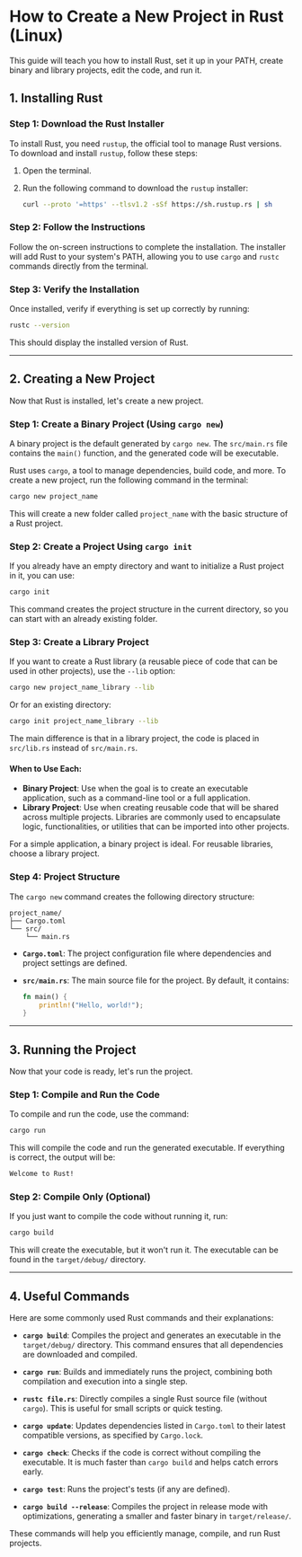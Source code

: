 # How to Create a New Project in Rust (Linux)

This guide will teach you how to install Rust, set it up in your PATH, create binary and library projects, edit the code, and run it.

## 1. Installing Rust

### Step 1: Download the Rust Installer

To install Rust, you need `rustup`, the official tool to manage Rust versions. To download and install `rustup`, follow these steps:

1. Open the terminal.
2. Run the following command to download the `rustup` installer:

   ```sh
   curl --proto '=https' --tlsv1.2 -sSf https://sh.rustup.rs | sh
   ```

### Step 2: Follow the Instructions

Follow the on-screen instructions to complete the installation. The installer will add Rust to your system's PATH, allowing you to use `cargo` and `rustc` commands directly from the terminal.

### Step 3: Verify the Installation

Once installed, verify if everything is set up correctly by running:

```sh
rustc --version
```

This should display the installed version of Rust.

---

## 2. Creating a New Project

Now that Rust is installed, let's create a new project.

### Step 1: Create a Binary Project (Using `cargo new`)

A binary project is the default generated by `cargo new`. The `src/main.rs` file contains the `main()` function, and the generated code will be executable.

Rust uses `cargo`, a tool to manage dependencies, build code, and more. To create a new project, run the following command in the terminal:

```sh
cargo new project_name
```

This will create a new folder called `project_name` with the basic structure of a Rust project.

### Step 2: Create a Project Using `cargo init`

If you already have an empty directory and want to initialize a Rust project in it, you can use:

```sh
cargo init
```

This command creates the project structure in the current directory, so you can start with an already existing folder.

### Step 3: Create a Library Project

If you want to create a Rust library (a reusable piece of code that can be used in other projects), use the `--lib` option:

```sh
cargo new project_name_library --lib
```

Or for an existing directory:

```sh
cargo init project_name_library --lib
```

The main difference is that in a library project, the code is placed in `src/lib.rs` instead of `src/main.rs`.

#### When to Use Each:

- **Binary Project**: Use when the goal is to create an executable application, such as a command-line tool or a full application.
- **Library Project**: Use when creating reusable code that will be shared across multiple projects. Libraries are commonly used to encapsulate logic, functionalities, or utilities that can be imported into other projects.

For a simple application, a binary project is ideal. For reusable libraries, choose a library project.

### Step 4: Project Structure

The `cargo new` command creates the following directory structure:

```
project_name/
├── Cargo.toml
└── src/
    └── main.rs
```

- **`Cargo.toml`**: The project configuration file where dependencies and project settings are defined.
- **`src/main.rs`**: The main source file for the project. By default, it contains:

  ```rust
  fn main() {
      println!("Hello, world!");
  }
  ```

---

## 3. Running the Project

Now that your code is ready, let's run the project.

### Step 1: Compile and Run the Code

To compile and run the code, use the command:

```sh
cargo run
```

This will compile the code and run the generated executable. If everything is correct, the output will be:

```sh
Welcome to Rust!
```

### Step 2: Compile Only (Optional)

If you just want to compile the code without running it, run:

```sh
cargo build
```

This will create the executable, but it won't run it. The executable can be found in the `target/debug/` directory.

---

## 4. Useful Commands

Here are some commonly used Rust commands and their explanations:

- **`cargo build`**: Compiles the project and generates an executable in the `target/debug/` directory. This command ensures that all dependencies are downloaded and compiled.
  
- **`cargo run`**: Builds and immediately runs the project, combining both compilation and execution into a single step.
  
- **`rustc file.rs`**: Directly compiles a single Rust source file (without `cargo`). This is useful for small scripts or quick testing.
  
- **`cargo update`**: Updates dependencies listed in `Cargo.toml` to their latest compatible versions, as specified by `Cargo.lock`.
  
- **`cargo check`**: Checks if the code is correct without compiling the executable. It is much faster than `cargo build` and helps catch errors early.
  
- **`cargo test`**: Runs the project's tests (if any are defined).
  
- **`cargo build --release`**: Compiles the project in release mode with optimizations, generating a smaller and faster binary in `target/release/`.

These commands will help you efficiently manage, compile, and run Rust projects.

